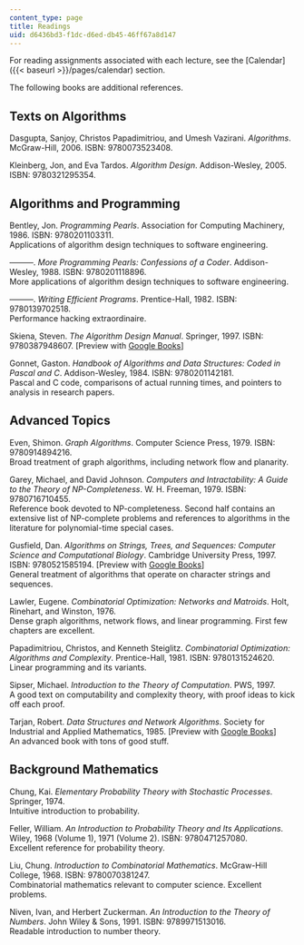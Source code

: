 ```yaml
---
content_type: page
title: Readings
uid: d6436bd3-f1dc-d6ed-db45-46ff67a8d147
---
```


For reading assignments associated with each lecture, see the [Calendar]({{< baseurl >}}/pages/calendar) section.

The following books are additional references.

Texts on Algorithms
-------------------

Dasgupta, Sanjoy, Christos Papadimitriou, and Umesh Vazirani. _Algorithms_. McGraw-Hill, 2006. ISBN: 9780073523408.

Kleinberg, Jon, and Eva Tardos. _Algorithm Design_. Addison-Wesley, 2005. ISBN: 9780321295354.

Algorithms and Programming
--------------------------

Bentley, Jon. _Programming Pearls_. Association for Computing Machinery, 1986. ISBN: 9780201103311.  
Applications of algorithm design techniques to software engineering.

———. _More Programming Pearls: Confessions of a Coder_. Addison-Wesley, 1988. ISBN: 9780201118896.  
More applications of algorithm design techniques to software engineering.

———. _Writing Efficient Programs_. Prentice-Hall, 1982. ISBN: 9780139702518.  
Performance hacking extraordinaire.

Skiena, Steven. _The Algorithm Design Manual_. Springer, 1997. ISBN: 9780387948607. \[Preview with [Google Books](http://books.google.com/books?id=TrXd-gxPhVYC&printsec=frontcover)\]

Gonnet, Gaston. _Handbook of Algorithms and Data Structures: Coded in Pascal and C_. Addison-Wesley, 1984. ISBN: 9780201142181.  
Pascal and C code, comparisons of actual running times, and pointers to analysis in research papers.

Advanced Topics
---------------

Even, Shimon. _Graph Algorithms_. Computer Science Press, 1979. ISBN: 9780914894216.  
Broad treatment of graph algorithms, including network flow and planarity.

Garey, Michael, and David Johnson. _Computers and Intractability: A Guide to the Theory of NP-Completeness_. W. H. Freeman, 1979. ISBN: 9780716710455.  
Reference book devoted to NP-completeness. Second half contains an extensive list of NP-complete problems and references to algorithms in the literature for polynomial-time special cases.

Gusfield, Dan. _Algorithms on Strings, Trees, and Sequences: Computer Science and Computational Biology_. Cambridge University Press, 1997. ISBN: 9780521585194. \[Preview with [Google Books](http://books.google.com/books?id=Ofw5w1yuD8kC&printsec=frontcover)\]  
General treatment of algorithms that operate on character strings and sequences.

Lawler, Eugene. _Combinatorial Optimization: Networks and Matroids_. Holt, Rinehart, and Winston, 1976.  
Dense graph algorithms, network flows, and linear programming. First few chapters are excellent.

Papadimitriou, Christos, and Kenneth Steiglitz. _Combinatorial Optimization: Algorithms and Complexity_. Prentice-Hall, 1981. ISBN: 9780131524620.  
Linear programming and its variants.

Sipser, Michael. _Introduction to the Theory of Computation_. PWS, 1997.  
A good text on computability and complexity theory, with proof ideas to kick off each proof.

Tarjan, Robert. _Data Structures and Network Algorithms_. Society for Industrial and Applied Mathematics, 1985. \[Preview with [Google Books](http://books.google.com/books?id=F8xTTGX1b8kC&pg=PAfrontcover)\]  
An advanced book with tons of good stuff.

Background Mathematics
----------------------

Chung, Kai. _Elementary Probability Theory with Stochastic Processes_. Springer, 1974.  
Intuitive introduction to probability.

Feller, William. _An Introduction to Probability Theory and Its Applications_. Wiley, 1968 (Volume 1), 1971 (Volume 2). ISBN: 9780471257080.  
Excellent reference for probability theory.

Liu, Chung. _Introduction to Combinatorial Mathematics_. McGraw-Hill College, 1968. ISBN: 9780070381247.  
Combinatorial mathematics relevant to computer science. Excellent problems.

Niven, Ivan, and Herbert Zuckerman. _An Introduction to the Theory of Numbers_. John Wiley & Sons, 1991. ISBN: 9789971513016.  
Readable introduction to number theory.